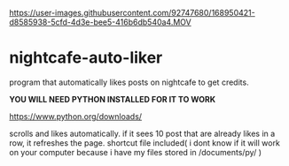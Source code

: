 

https://user-images.githubusercontent.com/92747680/168950421-d8585938-5cfd-4d3e-bee5-416b6db540a4.MOV

# nightcafe-auto-liker
program that automatically likes posts on nightcafe to get credits.


**YOU WILL NEED PYTHON INSTALLED FOR IT TO WORK**

https://www.python.org/downloads/

scrolls and likes automatically.
if it sees 10 post that are already likes in a row, it refreshes the page.
shortcut file included( i dont know if it will work on your computer because i have my files stored in /documents/py/ )
